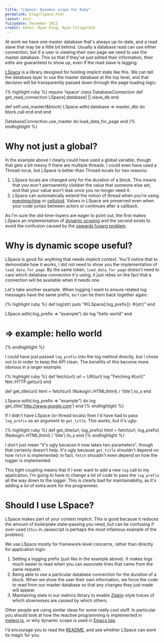 ```yaml
---
title: "LSpace: Dynamic scope for Ruby"
permalink: blog/lspace.html
layout: post
fuzzydate: December 2012
credit: Asher, Ryan King, Ryan Fitzgerald
---
```


At work we have one master database that's always up-to-date, and a read slave
that may be a little bit behind. Usually a database read can use either
connection, but if a user is viewing their own page we need to use the master
database. This so that if they've just edited their information, their edits are
guaranteed to show up, even if the read slave is lagging.

[LSpace](https://github.com/ConradIrwin/lspace) is a library designed for
holding implicit state like this. We can tell the database layer to use the
master database at the top level, and that decision will be transparently passed
down through the page loading logic:

{% highlight ruby %}
require 'lspace'
class DatabaseConnection
  def get_read_connection
    LSpace[:database] || slave_db
  end

  def self.use_master(&block)
    LSpace.with(:database => master_db) do
      block.call
    end
  end
end

DatabaseConnection.use_master do
  load_data_for_page
end
{% endhighlight %}

Why not just a global?
======================

In the example above I clearly could have used a global variable, though that gets a bit
messy if there are multiple threads. I could even have used a Thread-local, but LSpace is
better than Thread-locals for two reasons:

1. LSpace locals are changed only for the duration of a block. This means that
   you won't permanently clobber the value that someone else set, and that your
   value won't leak once you no-longer need it.
2. LSpace can automatically extend the notion of thread when you're using
   [eventmachine](https://github.com/eventmachine/eventmachine) or
   [celluloid](http://celluloid.io). Values in LSpace are preserved even when your code
   jumps between actors or continues after a callback.

As I'm sure the old-time-lispers are eager to point out, the first makes
LSpace an implementation of
[dynamic scoping](http://en.wikipedia.org/wiki/Dynamic_scope)
and the second exists to avoid the confusion caused by the
[upwards funarg problem](http://en.wikipedia.org/wiki/Funarg_problem#Upwards_funarg_problem).

Why is dynamic scope useful?
============================

LSpace is good for anything that needs implicit context. You'll notice that to demonstate
how it works, I did not need to show you the implementation of
`load_data_for_page`. By the same token, `load_data_for_page` doesn't need to
care which database connection it's using; it just relies on the fact that a
connection will be available when it needs one.

Let's take another example. When logging I want to ensure related log messages have the
same prefix, so I can tie them back together again:

{% highlight ruby %}
def log(str)
  puts "#{LSpace[:log_prefix]}: #{str}"
end

LSpace.with(:log_prefix => "example") do
  log "hello world"
end
# => example: hello world
{% endhighlight %}

I could have just passed `log_prefix` into the log method directly, but I chose not to in
order to keep the API clean. The benefits of this become more obvious in a larger example:

{% highlight ruby %}
def fetch(url)
  url = URI(url)
  log "Fetching #{url}"
  Net::HTTP.get(url)
end

def get_title(url)
  html = fetch(url)
  (Nokogiri::HTML(html) / 'title').to_s
end

LSpace.with(:log_prefix => "example") do
  log get_title('http://www.google.com')
end
{% endhighlight %}

If I didn't have LSpace (or thread locals) then I'd have had to pass
`log_prefix` as an argument to `get_title`. This works, but it's ugly:

{% highlight ruby %}
def get_title(url, log_prefix)
  html = fetch(url, log_prefix)
  (Nokogiri::HTML(html) / 'title').to_s
end
{% endhighlight %}

I don't just mean "it's ugly because it now takes two parameters", though that
certainly doesn't help. It's ugly because `get_title` shouldn't depend on how
`fetch` is implemented; in fact, `fetch` shouldn't even depend on how the logger
is implemented.

This tight coupling means that if I ever want to add a new `log` call to my
application, I'm going to have to change a lot of code to pass the `log_prefix`
all the way down to the logger. This is clearly bad for maintainability, as it's
adding a lot of extra work for the programmer.

Should I use LSpace?
====================

LSpace makes part of your context implicit. This is good because it reduces the
amount of boilerplate state-passing you need, but can be confusing if over-used
(`this` in Javascript is perhaps the most infamous example of the problem).

We use LSpace mostly for framework-level concerns, rather than directly for
application logic:

1. Setting a logging prefix (just like in the example above). It makes logs much
   easier to read when you can associate lines that came from the same request.
2. Being able to use a particular database connection for the duration of a
   block. When we show the user their own information, we force the code to read
   from our master database so that any changes they just made will appear.
3. Maintaining state in our metrics library to enable
   [Zipkin](http://twitter.github.com/zipkin/)-style traces of which slownesses
   are caused by which others.

Other people are using similar ideas for some really cool stuff. In particular
you should look at how the reactive programming is implemented in
[meteor.js](http://docs.meteor.com/#reactivity), or why dynamic scope is used in
[Emacs lisp](http://www.gnu.org/software/emacs/emacs-paper.html#SEC18).

I'd encourage you to read the [README](https://github.com/ConradIrwin/lspace),
and see whether LSpace can work its magic for you.
